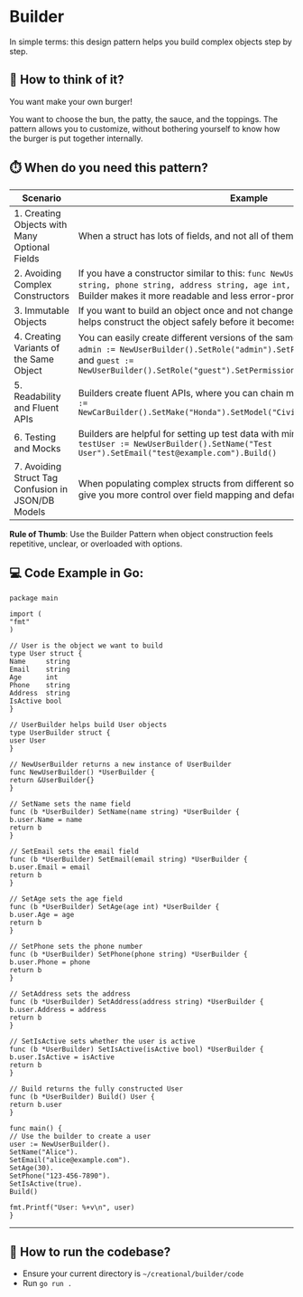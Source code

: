 # Builder

In simple terms: this design pattern helps you build complex objects step by step.

## 🤔 How to think of it?

You want make your own burger!

You want to choose the bun, the patty, the sauce, and the toppings. The pattern allows you to customize, without bothering yourself to know how the burger is put together internally.

## ⏱️ When do you need this pattern?

| Scenario | Example |
| -------- | ------- |
| 1\. Creating Objects with Many Optional Fields | When a struct has lots of fields, and not all of them are always used. |
| 2\. Avoiding Complex Constructors | If you have a constructor similar to this: ``func NewUser(name string, email string, phone string, address string, age int, isActive bool) *User``. Builder makes it more readable and less error-prone. |
| 3\. Immutable Objects | If you want to build an object once and not change it later, the builder pattern helps construct the object safely before it becomes immutable. |
| 4\. Creating Variants of the Same Object | You can easily create different versions of the same base object, like:<br>`admin := NewUserBuilder().SetRole("admin").SetPermissions(all).Build()`, and `guest := NewUserBuilder().SetRole("guest").SetPermissions(readOnly).Build()` |
| 5\. Readability and Fluent APIs | Builders create fluent APIs, where you can chain method calls for clarity, like `car := NewCarBuilder().SetMake("Honda").SetModel("Civic").SetColor("Black").Build` |
| 6\. Testing and Mocks | Builders are helpful for setting up test data with minimal boilerplate, like `testUser := NewUserBuilder().SetName("Test User").SetEmail("test@example.com").Build()` |
| 7\. Avoiding Struct Tag Confusion in JSON/DB Models | When populating complex structs from different sources (API, DB), a builder can give you more control over field mapping and default values.\` |

**Rule of Thumb**: Use the Builder Pattern when object construction feels repetitive, unclear, or overloaded with options.

## 💻 Code Example in Go:

```
package main

import (
"fmt"
)

// User is the object we want to build
type User struct {
Name     string
Email    string
Age      int
Phone    string
Address  string
IsActive bool
}

// UserBuilder helps build User objects
type UserBuilder struct {
user User
}

// NewUserBuilder returns a new instance of UserBuilder
func NewUserBuilder() *UserBuilder {
return &UserBuilder{}
}

// SetName sets the name field
func (b *UserBuilder) SetName(name string) *UserBuilder {
b.user.Name = name
return b
}

// SetEmail sets the email field
func (b *UserBuilder) SetEmail(email string) *UserBuilder {
b.user.Email = email
return b
}

// SetAge sets the age field
func (b *UserBuilder) SetAge(age int) *UserBuilder {
b.user.Age = age
return b
}

// SetPhone sets the phone number
func (b *UserBuilder) SetPhone(phone string) *UserBuilder {
b.user.Phone = phone
return b
}

// SetAddress sets the address
func (b *UserBuilder) SetAddress(address string) *UserBuilder {
b.user.Address = address
return b
}

// SetIsActive sets whether the user is active
func (b *UserBuilder) SetIsActive(isActive bool) *UserBuilder {
b.user.IsActive = isActive
return b
}

// Build returns the fully constructed User
func (b *UserBuilder) Build() User {
return b.user
}

func main() {
// Use the builder to create a user
user := NewUserBuilder().
SetName("Alice").
SetEmail("alice@example.com").
SetAge(30).
SetPhone("123-456-7890").
SetIsActive(true).
Build()

fmt.Printf("User: %+v\n", user)
}
```

- - -

## 🏃 How to run the codebase?

* Ensure your current directory is `~/creational/builder/code`
* Run `go run .`
